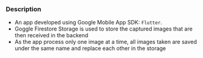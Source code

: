 ### Description

* An app developed using Google Mobile App SDK: `Flutter`.
* Goggle Firestore Storage is used to store the captured images that are then received in the backend
* As the app process only one image at a time, all images taken are saved under the same name and replace each other in the storage

